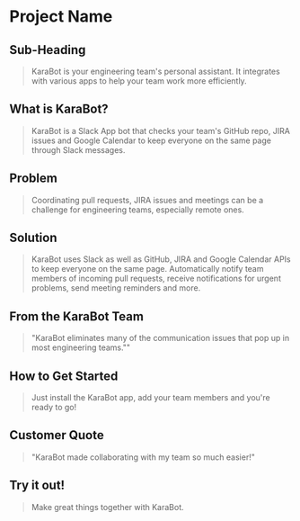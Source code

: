 # Project Name #

<!-- 
> This material was originally posted [here](http://www.quora.com/What-is-Amazons-approach-to-product-development-and-product-management). It is reproduced here for posterities sake.

There is an approach called "working backwards" that is widely used at Amazon. They work backwards from the customer, rather than starting with an idea for a product and trying to bolt customers onto it. While working backwards can be applied to any specific product decision, using this approach is especially important when developing new products or features.

For new initiatives a product manager typically starts by writing an internal press release announcing the finished product. The target audience for the press release is the new/updated product's customers, which can be retail customers or internal users of a tool or technology. Internal press releases are centered around the customer problem, how current solutions (internal or external) fail, and how the new product will blow away existing solutions.

If the benefits listed don't sound very interesting or exciting to customers, then perhaps they're not (and shouldn't be built). Instead, the product manager should keep iterating on the press release until they've come up with benefits that actually sound like benefits. Iterating on a press release is a lot less expensive than iterating on the product itself (and quicker!).

If the press release is more than a page and a half, it is probably too long. Keep it simple. 3-4 sentences for most paragraphs. Cut out the fat. Don't make it into a spec. You can accompany the press release with a FAQ that answers all of the other business or execution questions so the press release can stay focused on what the customer gets. My rule of thumb is that if the press release is hard to write, then the product is probably going to suck. Keep working at it until the outline for each paragraph flows. 

Oh, and I also like to write press-releases in what I call "Oprah-speak" for mainstream consumer products. Imagine you're sitting on Oprah's couch and have just explained the product to her, and then you listen as she explains it to her audience. That's "Oprah-speak", not "Geek-speak".

Once the project moves into development, the press release can be used as a touchstone; a guiding light. The product team can ask themselves, "Are we building what is in the press release?" If they find they're spending time building things that aren't in the press release (overbuilding), they need to ask themselves why. This keeps product development focused on achieving the customer benefits and not building extraneous stuff that takes longer to build, takes resources to maintain, and doesn't provide real customer benefit (at least not enough to warrant inclusion in the press release).
 -->
 
## Sub-Heading ##
  >KaraBot is your engineering team's personal assistant. It integrates with various apps to help your team work more efficiently.

## What is KaraBot? ##
  > KaraBot is a Slack App bot that checks your team's GitHub repo, JIRA issues and Google Calendar to keep everyone on the same page through Slack messages.

## Problem ##
  > Coordinating pull requests, JIRA issues and meetings can be a challenge for engineering teams, especially remote ones. 

## Solution ##
  > KaraBot uses Slack as well as GitHub, JIRA and Google Calendar APIs to keep everyone on the same page. Automatically notify team members of incoming pull requests, receive notifications for urgent problems, send meeting reminders and more.

## From the KaraBot Team ##
  > "KaraBot eliminates many of the communication issues that pop up in most engineering teams.""

## How to Get Started ##
  > Just install the KaraBot app, add your team members and you're ready to go!

## Customer Quote ##
  > "KaraBot made collaborating with my team so much easier!" 

## Try it out! ##
  > Make great things together with KaraBot.
